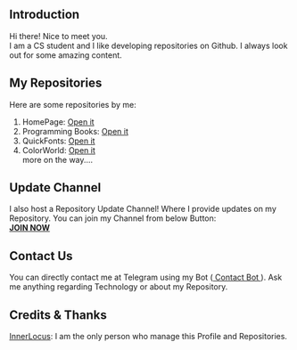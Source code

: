 <h2><b>Introduction</b></h2>
Hi there! Nice to meet you.<br>I am a CS student and I like developing repositories on Github. I always look out for some amazing content.
<h2><b>My Repositories</b></h2>
Here are some repositories by me:<ol>
<li>HomePage: <a href="https://github.com/EnergyLocus/energylocus.github.io/">Open it</a></li>
<li>Programming Books: <a href="https://github.com/EnergyLocus/programmingbooks">Open it</a></li>
<li>QuickFonts: <a href="https://github.com/EnergyLocus/quickfonts">Open it</a></li>
<li>ColorWorld: <a href="https://gitHub.com/EnergyLocus/ColorWorld">Open it</a></li>
more on the way....</ol>
<h2><b>Update Channel</b></h2>
I also host a Repository Update Channel! Where I provide updates on my Repository. You can join my Channel from below Button:<br>
<a href="https://telegram.me/LOCUSUPDATE"><b>JOIN NOW</b></a>
<h2><b>Contact Us</b></h2>
You can directly contact me at Telegram using my Bot (<a href="https://telegram.me/contact_jarvis_bot"> Contact Bot </a>). Ask me anything regarding Technology or about my Repository.
<h2><b>Credits &amp; Thanks</b></h2>
<a href="https://github.com/EnergyLocus">InnerLocus</a>: I am the only person who manage this Profile and Repositories.
